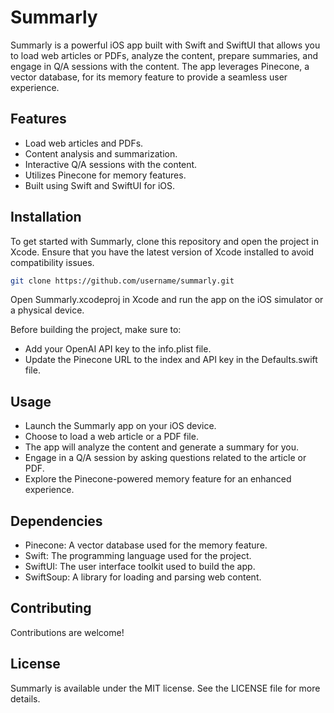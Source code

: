 # Summarly

Summarly is a powerful iOS app built with Swift and SwiftUI that allows you to load web articles or PDFs, analyze the content, prepare summaries, and engage in Q/A sessions with the content. The app leverages Pinecone, a vector database, for its memory feature to provide a seamless user experience.

## Features

- Load web articles and PDFs.
- Content analysis and summarization.
- Interactive Q/A sessions with the content.
- Utilizes Pinecone for memory features.
- Built using Swift and SwiftUI for iOS.

## Installation

To get started with Summarly, clone this repository and open the project in Xcode. Ensure that you have the latest version of Xcode installed to avoid compatibility issues.

```bash
git clone https://github.com/username/summarly.git
```

Open Summarly.xcodeproj in Xcode and run the app on the iOS simulator or a physical device.

Before building the project, make sure to:

- Add your OpenAI API key to the info.plist file.
- Update the Pinecone URL to the index and API key in the Defaults.swift file.

## Usage

- Launch the Summarly app on your iOS device.
- Choose to load a web article or a PDF file.
- The app will analyze the content and generate a summary for you.
- Engage in a Q/A session by asking questions related to the article or PDF.
- Explore the Pinecone-powered memory feature for an enhanced experience.

## Dependencies

- Pinecone: A vector database used for the memory feature.
- Swift: The programming language used for the project.
- SwiftUI: The user interface toolkit used to build the app.
- SwiftSoup: A library for loading and parsing web content.

## Contributing

Contributions are welcome!

## License

Summarly is available under the MIT license. See the LICENSE file for more details.
